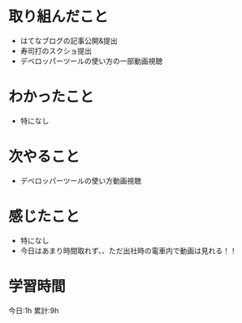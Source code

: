 # 取り組んだこと
  - はてなブログの記事公開&提出
  - 寿司打のスクショ提出
  - デベロッパーツールの使い方の一部動画視聴


# わかったこと
- 特になし

# 次やること
- デベロッパーツールの使い方動画視聴

# 感じたこと
- 特になし
- 今日はあまり時間取れず、、ただ出社時の電車内で動画は見れる！！

# 学習時間
今日:1h
累計:9h